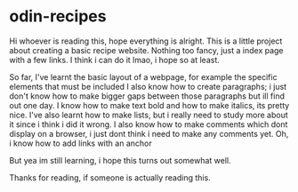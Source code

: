 # odin-recipes

Hi whoever is reading this, hope everything is alright. This is a little project about creating a basic recipe website. Nothing too fancy, just a index page with a few links.
I think i can do it lmao, i hope so at least.

So far, I've learnt the basic layout of a webpage, for example the specific elements that must be included 
I also know how to create paragraphs; i just don't know how to make bigger gaps between those paragraphs but ill find out one day.
I know how to make text bold and how to make italics, its pretty nice.
I've also learnt how to make lists, but i really need to study more about it since i think i did it wrong. 
I also know how to make comments which dont display on a browser, i just dont think i need to make any comments yet.
Oh, i know how to add links with an anchor 

But yea im still learning, i hope this turns out somewhat well. 

Thanks for reading, if someone is actually reading this.